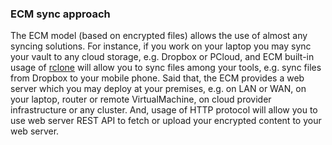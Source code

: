 ### ECM sync approach
The ECM model (based on encrypted files) allows the use of almost any syncing solutions. For instance, if you work on your laptop you may sync your vault to any cloud storage, e.g. Dropbox or PCloud, and ECM built-in usage of [rclone](https://rclone.org/) will allow you to sync files among your tools, e.g. sync files from Dropbox to your mobile phone. Said that, the ECM provides a web server which you may deploy at your premises, e.g. on LAN or WAN, on your laptop, router or remote VirtualMachine, on cloud provider infrastructure or any cluster. And, usage of HTTP protocol will allow you to use web server REST API to fetch or upload your encrypted content to your web server.
